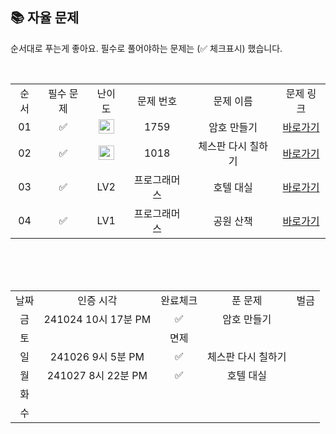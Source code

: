 
## 📚 자율 문제

순서대로 푸는게 좋아요.
필수로 풀어야하는 문제는 (✅ 체크표시) 했습니다.

<br/>
<table>
  <tr>
    <td align="center">순서</td>
    <td align="center">필수 문제</td>
    <td align="center">난이도</td>
    <td align="center">문제 번호</td>
    <td align="center">문제 이름</td>
    <td align="center">문제 링크</td>
  </tr>
   <tr>
    <td align="center">01</td>
    <td align="center">✅</td>
    <td align="center"><img height="23px" width="25px" src="https://d2gd6pc034wcta.cloudfront.net/tier/11.svg"></td>
    <td align="center">1759</td>
    <td align="center">암호 만들기</td>
    <td align="center"><a href="https://www.acmicpc.net/problem/1759">바로가기</a></td>
  </tr>
     <tr>
    <td align="center">02</td>
    <td align="center">✅</td>
    <td align="center"><img height="23px" width="25px" src="https://d2gd6pc034wcta.cloudfront.net/tier/9.svg"></td>
    <td align="center">1018</td>
    <td align="center">체스판 다시 칠하기</td>
    <td align="center"><a href="https://www.acmicpc.net/problem/1018">바로가기</a></td>
  </tr>
   <tr>
    <td align="center">03</td>
    <td align="center">✅</td>
    <td align="center">LV2</td>
    <td align="center">프로그래머스</td>
    <td align="center">호텔 대실</td>
    <td align="center"><a href="https://school.programmers.co.kr/learn/courses/30/lessons/155651">바로가기</a></td>
  </tr>
    <tr>
    <td align="center">04</td>
    <td align="center">✅</td>
    <td align="center">LV1</td>
    <td align="center">프로그래머스</td>
    <td align="center">공원 산책</td>
    <td align="center"><a href="https://school.programmers.co.kr/learn/courses/30/lessons/172928">바로가기</a></td>
  </tr>
</table>
<br/><br/>


<br>

<table>
  <tr>
    <td align="center">날짜</td>
    <td align="center">인증 시각</td>
    <td align="center">완료체크</td>
    <td align="center">푼 문제</td>
    <td align="center">벌금</td>
  </tr>
    
   <tr>
    <td align="center">금</td>
    <td align="center">241024 10시 17분 PM</td>
    <td align="center">✅</td>
    <td align="center">암호 만들기</td>
    <td align="center"></td>
  </tr>
  <tr>
    <td align="center">토</td>
    <td align="center"></td>
    <td align="center">면제</td>
    <td align="center"></td>
    <td align="center"></td>
  </tr>
  <tr>
    <td align="center">일</td>
    <td align="center">241026 9시 5분 PM</td>
    <td align="center">✅</td>
    <td align="center">체스판 다시 칠하기</td>
    <td align="center"></td>
  </tr>
  <tr>
    <td align="center">월</td>
    <td align="center">241027 8시 22분 PM</td>
    <td align="center">✅</td>
    <td align="center">호텔 대실</td>
    <td align="center"></td>
  </tr>
  <tr>
    <td align="center">화</td>
    <td align="center"></td>
    <td align="center"></td>
    <td align="center"></td>
    <td align="center"></td>
  </tr>
  <tr>
    <td align="center">수</td>
    <td align="center"></td>
    <td align="center"></td>
    <td align="center"></td>
    <td align="center"></td>
  </tr>
</table>
